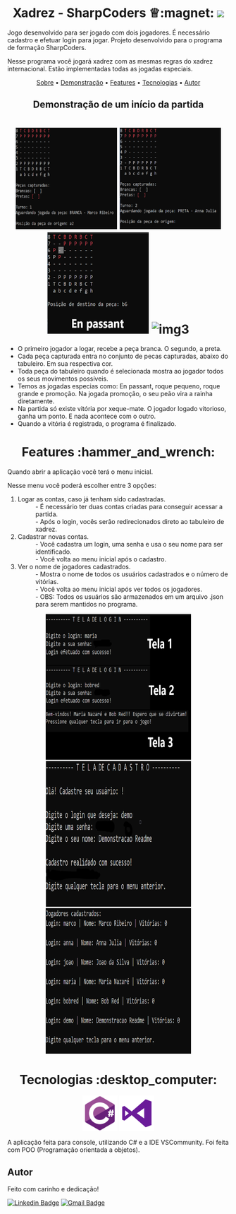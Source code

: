 <h1 align="center" id ="sobre">Xadrez - SharpCoders &#9813:magnet: <img src="https://img.shields.io/static/v1?label=VERSION&message=1.0.0&color=%3CCOLOR%3E?style=for-the-badge&logo=Lichess"/>
 </h1>
Jogo desenvolvido para ser jogado com dois jogadores. É necessário cadastro e efetuar login para jogar. Projeto desenvolvido para o programa de formação SharpCoders.

Nesse programa você jogará xadrez com as mesmas regras do xadrez internacional. Estão implementadas todas as jogadas especiais. 

<p align="center">
 <a href="#sobre">Sobre</a> •
 <a href="#demonstracao">Demonstração</a> • 
 <a href="#features">Features</a> • 
 <a href="#tecnologias">Tecnologias</a> • 
 <a href="#autor">Autor</a>
</p>

<h2 align="center" id="demonstracao"> Demonstração de um início da partida </h2>

<h1 align="center">
  <img width="230px" height="230px" alt="img1" title="img1" src="./assets/img1.PNG" />
  <img width="230px" height="230px" alt="img3" title="img3" src="./assets/img3.PNG" />
  <img width="230px" height="230px" alt="img3" title="img3" src="./assets/En passant.PNG" />
  <img width="230px" height="230px" alt="img3" title="img3" src="./assets/Mostra todos os movimentos possíveis.PNG" />
</h1>
<ul>
  <li>O primeiro jogador a logar, recebe a peça branca. O segundo, a preta.</li>
  <li>Cada peça capturada entra no conjunto de pecas capturadas, abaixo do tabuleiro. Em sua respectiva cor.</li>
  <li>Toda peça do tabuleiro quando é selecionada mostra ao jogador todos os seus movimentos possíveis.</li>
  <li>Temos as jogadas especias como: En passant, roque pequeno, roque grande e promoção. Na jogada promoção, o seu peão vira a rainha diretamente.</li>
  <li>Na partida só existe vitória por xeque-mate. O jogador logado vitorioso, ganha um ponto. E nada acontece com o outro.</li>
  <li>Quando a vitória é registrada, o programa é finalizado.</li>
</ul>


<h1 align="center" id="features">Features :hammer_and_wrench:</h1>

<p>Quando abrir a aplicação você terá o menu inicial. </p>

<p>Nesse menu você poderá escolher entre 3 opções: </p>
<ol>
  <li>Logar as contas, caso já tenham sido cadastradas.</li>
    <dd> - É necessário ter duas contas criadas para conseguir acessar a partida. </dd>
    <dd> - Após o login, vocês serão redirecionados direto ao tabuleiro de xadrez. </dd>
  <li>Cadastrar novas contas.</li>
    <dd> - Você cadastra um login, uma senha e usa o seu nome para ser identificado. </dd>
    <dd> - Você volta ao menu inicial após o cadastro. </dd>
  <li>Ver o nome de jogadores cadastrados.</li>
    <dd> - Mostra o nome de todos os usuários cadastrados e o número de vitórias. </dd>
    <dd> - Você volta ao menu inicial após ver todos os jogadores. </dd>
    <dd> - OBS: Todos os usuários são armazenados em um arquivo .json para serem mantidos no programa. </dd>
</ol>
<div align="center">
  <img width="330px" height="330px" alt="img1" title="img1" src="./assets/login.png" />
  <img width="330px" height="330px" alt="img3" title="img3" src="./assets/cadastro.PNG" />
  <img width="330px" height="330px" alt="img3" title="img3" src="./assets/jogadores.PNG" />
</div>

<h1 align="center" id="tecnologias">
  Tecnologias :desktop_computer:
 </h1>
 <p align="center">
      <a href="#Tecnologias"> <img width="80px" height="80px" alt="img3" title="img3" src="./assets/csharp.png" /></a> 
      <a href="#Tecnologias"> <img width="80px" height="80px" alt="img3" title="img3" src="./assets/vscommunity.png" /></a> 
</p>

<p> 
    A aplicação feita para console, utilizando C# e a IDE VSCommunity. Foi feita com POO (Programação orientada a objetos).
</p>

## Autor
Feito com carinho e dedicação!


[![Linkedin Badge](https://img.shields.io/badge/-MarcoSousa-blue?style=flat-square&logo=Linkedin&logoColor=white&link=https://www.linkedin.com/in/marccosousa/)](https://www.linkedin.com/in/marccosousa/)
[![Gmail Badge](https://img.shields.io/badge/-marcosousacontato@gmail.com-c14438?style=flat-square&logo=Gmail&logoColor=white&link=mailto:marcososuacontato@gmail.com)](mailto:marcosousacontato@gmail.com)
